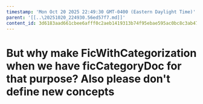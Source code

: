 ```yaml
---
timestamp: 'Mon Oct 20 2025 22:49:30 GMT-0400 (Eastern Daylight Time)'
parent: '[[..\20251020_224930.56ed57f7.md]]'
content_id: 3d6183aad661cbee6afff0c2aeb1419313b74f95ebae595ac0bc8c3ab4710d41
---
```


# But why make FicWithCategorization when we have ficCategoryDoc for that purpose? Also please don't define new concepts
